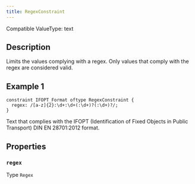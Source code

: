 ```yaml
---
title: RegexConstraint
---
```


<!-- Do NOT change this document as it is auto-generated from the language server -->

Compatible ValueType: text

## Description

Limits the values complying with a regex. Only values that comply with the regex are considered valid.

## Example 1

```jayvee
constraint IFOPT_Format oftype RegexConstraint {
  regex: /[a-z]{2}:\d+:\d+(:\d+)?(:\d+)?/;
}
```

Text that complies with the IFOPT (Identification of Fixed Objects in Public Transport) DIN EN 28701:2012 format.

## Properties

### `regex`

Type `Regex`
